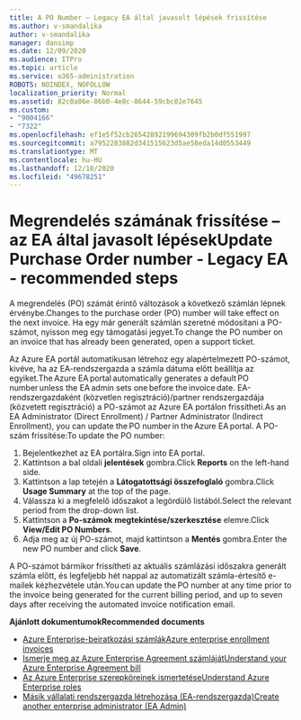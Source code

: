 ```yaml
---
title: A PO Number – Legacy EA által javasolt lépések frissítése
ms.author: v-smandalika
author: v-smandalika
manager: dansimp
ms.date: 12/09/2020
ms.audience: ITPro
ms.topic: article
ms.service: o365-administration
ROBOTS: NOINDEX, NOFOLLOW
localization_priority: Normal
ms.assetid: 82c0a06e-86b0-4e8c-8644-59cbc02e7645
ms.custom:
- "9004166"
- "7322"
ms.openlocfilehash: ef1e5f52cb26542892199694309fb2b0df551997
ms.sourcegitcommit: a7952283882d341515623d5ae58eda14d0553449
ms.translationtype: MT
ms.contentlocale: hu-HU
ms.lasthandoff: 12/10/2020
ms.locfileid: "49678251"
---
```

# <a name="update-purchase-order-number---legacy-ea---recommended-steps"></a><span data-ttu-id="72fb7-102">Megrendelés számának frissítése – az EA által javasolt lépések</span><span class="sxs-lookup"><span data-stu-id="72fb7-102">Update Purchase Order number - Legacy EA - recommended steps</span></span>

<span data-ttu-id="72fb7-103">A megrendelés (PO) számát érintő változások a következő számlán lépnek érvénybe.</span><span class="sxs-lookup"><span data-stu-id="72fb7-103">Changes to the purchase order (PO) number will take effect on the next invoice.</span></span> <span data-ttu-id="72fb7-104">Ha egy már generált számlán szeretné módosítani a PO-számot, nyisson meg egy támogatási jegyet.</span><span class="sxs-lookup"><span data-stu-id="72fb7-104">To change the PO number on an invoice that has already been generated, open a support ticket.</span></span> 

<span data-ttu-id="72fb7-105">Az Azure EA portál automatikusan létrehoz egy alapértelmezett PO-számot, kivéve, ha az EA-rendszergazda a számla dátuma előtt beállítja az egyiket.</span><span class="sxs-lookup"><span data-stu-id="72fb7-105">The Azure EA portal automatically generates a default PO number unless the EA admin sets one before the invoice date.</span></span> <span data-ttu-id="72fb7-106">EA-rendszergazdaként (közvetlen regisztráció)/partner rendszergazdája (közvetett regisztráció) a PO-számot az Azure EA portálon frissítheti.</span><span class="sxs-lookup"><span data-stu-id="72fb7-106">As an EA Administrator (Direct Enrollment) / Partner Administrator (Indirect Enrollment), you can update the PO number in the Azure EA portal.</span></span> <span data-ttu-id="72fb7-107">A PO-szám frissítése:</span><span class="sxs-lookup"><span data-stu-id="72fb7-107">To update the PO number:</span></span>

1. <span data-ttu-id="72fb7-108">Bejelentkezhet az EA portálra.</span><span class="sxs-lookup"><span data-stu-id="72fb7-108">Sign into EA portal.</span></span>
2. <span data-ttu-id="72fb7-109">Kattintson a bal oldali **jelentések** gombra.</span><span class="sxs-lookup"><span data-stu-id="72fb7-109">Click **Reports** on the left-hand side.</span></span>
3. <span data-ttu-id="72fb7-110">Kattintson a lap tetején a **Látogatottsági összefoglaló** gombra.</span><span class="sxs-lookup"><span data-stu-id="72fb7-110">Click **Usage Summary** at the top of the page.</span></span>
4. <span data-ttu-id="72fb7-111">Válassza ki a megfelelő időszakot a legördülő listából.</span><span class="sxs-lookup"><span data-stu-id="72fb7-111">Select the relevant period from the drop-down list.</span></span>
5. <span data-ttu-id="72fb7-112">Kattintson a **Po-számok megtekintése/szerkesztése** elemre.</span><span class="sxs-lookup"><span data-stu-id="72fb7-112">Click **View/Edit PO Numbers**.</span></span>
6. <span data-ttu-id="72fb7-113">Adja meg az új PO-számot, majd kattintson a **Mentés** gombra.</span><span class="sxs-lookup"><span data-stu-id="72fb7-113">Enter the new PO number and click **Save**.</span></span>

<span data-ttu-id="72fb7-114">A PO-számot bármikor frissítheti az aktuális számlázási időszakra generált számla előtt, és legfeljebb hét nappal az automatizált számla-értesítő e-mailek kézhezvétele után.</span><span class="sxs-lookup"><span data-stu-id="72fb7-114">You can update the PO number at any time prior to the invoice being generated for the current billing period, and up to seven days after receiving the automated invoice notification email.</span></span> 

<span data-ttu-id="72fb7-115">**Ajánlott dokumentumok**</span><span class="sxs-lookup"><span data-stu-id="72fb7-115">**Recommended documents**</span></span>

- [<span data-ttu-id="72fb7-116">Azure Enterprise-beiratkozási számlák</span><span class="sxs-lookup"><span data-stu-id="72fb7-116">Azure enterprise enrollment invoices</span></span>](https://docs.microsoft.com/azure/cost-management-billing/manage/ea-portal-enrollment-invoices) 
- [<span data-ttu-id="72fb7-117">Ismerje meg az Azure Enterprise Agreement számláját</span><span class="sxs-lookup"><span data-stu-id="72fb7-117">Understand your Azure Enterprise Agreement bill</span></span>](https://docs.microsoft.com/azure/cost-management-billing/understand/review-enterprise-agreement-bill)  
- [<span data-ttu-id="72fb7-118">Az Azure Enterprise szerepköreinek ismertetése</span><span class="sxs-lookup"><span data-stu-id="72fb7-118">Understand Azure Enterprise roles</span></span>](https://docs.microsoft.com/azure/cost-management-billing/manage/understand-ea-roles#add-a-new-enterprise-administrator) 
- [<span data-ttu-id="72fb7-119">Másik vállalati rendszergazda létrehozása (EA-rendszergazda)</span><span class="sxs-lookup"><span data-stu-id="72fb7-119">Create another enterprise administrator (EA Admin)</span></span>](https://docs.microsoft.com/azure/cost-management-billing/manage/ea-portal-administration#create-another-enterprise-administrator)
